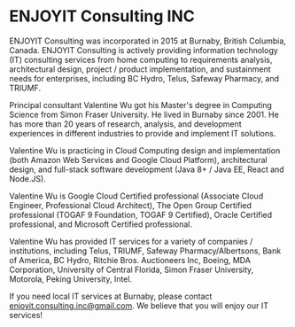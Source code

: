 # ENJOYIT Consulting INC

ENJOYIT Consulting was incorporated in 2015 at Burnaby, British Columbia, Canada. ENJOYIT Consulting is actively providing information technology (IT) consulting services from home computing to requirements analysis, architectural design, project / product implementation, and sustainment needs for enterprises, including BC Hydro, Telus, Safeway Pharmacy, and TRIUMF.

Principal consultant Valentine Wu got his Master's degree in Computing Science from Simon Fraser University. He lived in Burnaby since 2001. He has more than 20 years of research, analysis, and development experiences in different industries to provide and implement IT solutions.

Valentine Wu is practicing in Cloud Computing design and implementation (both Amazon Web Services and Google Cloud Platform), architectural design, and full-stack software development (Java 8+ / Java EE, React and Node.JS). 

Valentine Wu is Google Cloud Certified professional (Associate Cloud Engineer, Professional Cloud Architect), The Open Group Certified professional (TOGAF 9 Foundation, TOGAF 9 Certified), Oracle Certified professional, and Microsoft Certified professional.

Valentine Wu has provided IT services for a variety of companies / institutions, including Telus, TRIUMF, Safeway Pharmacy/Albertsons, Bank of America, BC Hydro, Ritchie Bros. Auctioneers Inc, Boeing, MDA Corporation, University of Central Florida, Simon Fraser University, Motorola, Peking University, Intel.

If you need local IT services at Burnaby, please contact enjoyit.consulting.inc@gmail.com. We believe that you will enjoy our IT services!

